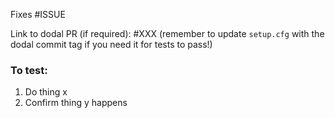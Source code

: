 Fixes #ISSUE

Link to dodal PR (if required): #XXX
(remember to update `setup.cfg` with the dodal commit tag if you need it for tests to pass!)

### To test:
1. Do thing x
2. Confirm thing y happens
